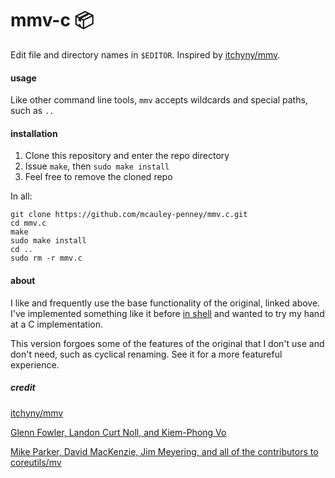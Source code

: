 # mmv-c 📦

Edit file and directory names in `$EDITOR`. Inspired by [itchyny/mmv](https://github.com/itchyny/mmv).


#### usage

Like other command line tools, `mmv` accepts wildcards and special paths, such as `..`


#### installation

1. Clone this repository and enter the repo directory
2. Issue `make`, then `sudo make install`
3. Feel free to remove the cloned repo

In all:
```
git clone https://github.com/mcauley-penney/mmv.c.git
cd mmv.c
make
sudo make install
cd ..
sudo rm -r mmv.c
```

#### about
I like and frequently use the base functionality of the original, linked above. I've implemented something like it before [in shell](https://github.com/mcauley-penney/mmv.sh) and wanted to try my hand at a C implementation.

This version forgoes some of the features of the original that I don't use and don't need, such as cyclical renaming. See it for a more featureful experience.


##### credit
[itchyny/mmv](https://github.com/itchyny/mmv)

[Glenn Fowler, Landon Curt Noll, and Kiem-Phong Vo](https://en.wikipedia.org/wiki/Fowler%E2%80%93Noll%E2%80%93Vo_hash_function)

[Mike Parker, David MacKenzie, Jim Meyering, and all of the contributors to coreutils/mv](https://github.com/coreutils/coreutils/blob/master/src/mv.c)
